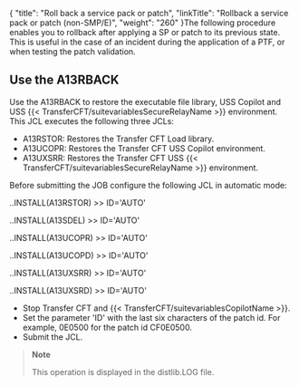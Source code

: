 {
    "title": "Roll back a service pack or patch",
    "linkTitle": "Rollback a service pack or patch (non-SMP/E)",
    "weight": "260"
}The following procedure enables you to rollback after applying a SP or patch to its previous state. This is useful in the case of an incident during the application of a PTF, or when testing the patch validation.

## Use the A13RBACK

Use the A13RBACK to restore the executable file library, USS Copilot and USS {{< TransferCFT/suitevariablesSecureRelayName  >}} environment. This JCL executes the following three JCLs:

- A13RSTOR: Restores the Transfer CFT Load library.
- A13UCOPR: Restores the Transfer CFT USS Copilot environment.
- A13UXSRR: Restores the Transfer CFT USS {{< TransferCFT/suitevariablesSecureRelayName >}} environment.

Before submitting the JOB configure the following JCL in automatic mode:

..INSTALL(A13RSTOR) &gt;&gt; ID='AUTO'

..INSTALL(A13SDEL) &gt;&gt; ID='AUTO'

..INSTALL(A13UCOPR) &gt;&gt; ID='AUTO'

..INSTALL(A13UCOPD) &gt;&gt; ID='AUTO'

..INSTALL(A13UXSRR) &gt;&gt; ID='AUTO'

..INSTALL(A13UXSRD) &gt;&gt; ID='AUTO'

- Stop Transfer CFT and {{< TransferCFT/suitevariablesCopilotName >}}.
- Set the parameter 'ID' with the last six characters of the patch id. For example, 0E0500 for the patch id CF0E0500.
- Submit the JCL.

> **Note**
>
> This operation is displayed in the distlib.LOG file.
